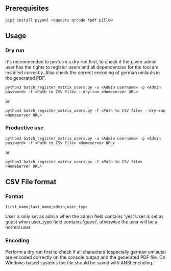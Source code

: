 ## Prerequisites

	pip3 install pyyaml requests qrcode fpdf pillow
	
## Usage

### Dry run

It's recommended to perform a dry run first, to check if the given admin user has the rights to register users and all dependencies for the tool are installed correctly. Also check the correct encoding of german umlauts in the generated PDF.

 	python3 batch_register_matrix_users.py -u <Admin username> -p <Admin password> -f <Path to CSV file> --dry-run <Homeserver URL>

or

	python3 batch_register_matrix_users.py -f <Path to CSV file> --dry-run <Homeserver URL>
	
### Productive use

	python3 batch_register_matrix_users.py -u <Admin username> -p <Admin password> -f <Path to CSV file> <Homeserver URL>

or

	python3 batch_register_matrix_users.py -f <Path to CSV file> <Homeserver URL>
	
## CSV File format
### Format

	first_name;last_name;admin;user_type

User is only set as admin when the admin field contains 'yes'
User is set as guest when user_type field contains 'guest', otherwise the user will be a normal user.

### Encoding
Perform a dry run first to check if all characters (especially german umlauts) are encoded correctly on the console output and the generated PDF file. On Windows based systems the file should be saved with ANSI encoding.